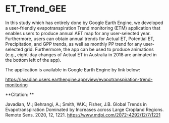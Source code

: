 # ET_Trend_GEE
In this study which has entirely done by Google Earth Engine, we developed a user-friendly evapotranspiration Trend monitoring (ETM) application that enables users to produce annual AET map for any user-selected year. Furthermore, users can obtain annual trends for Actual ET, Potential ET, Precipitation, and GPP trends, as well as monthly PP trend for any user-selected grid. Furthermore, the app can be used to produce animations (e.g., eight-day changes of Actual ET in Australia in 2018 are animated in the bottom left of the app).

The application is available in Google Earth Engine by link below:

https://javadian.users.earthengine.app/view/evapotranspiration-trend-monitoring


**Citation: **

Javadian, M.; Behrangi, A.; Smith, W.K.; Fisher, J.B. Global Trends in Evapotranspiration Dominated by Increases across Large Cropland Regions. Remote Sens. 2020, 12, 1221.
https://www.mdpi.com/2072-4292/12/7/1221
